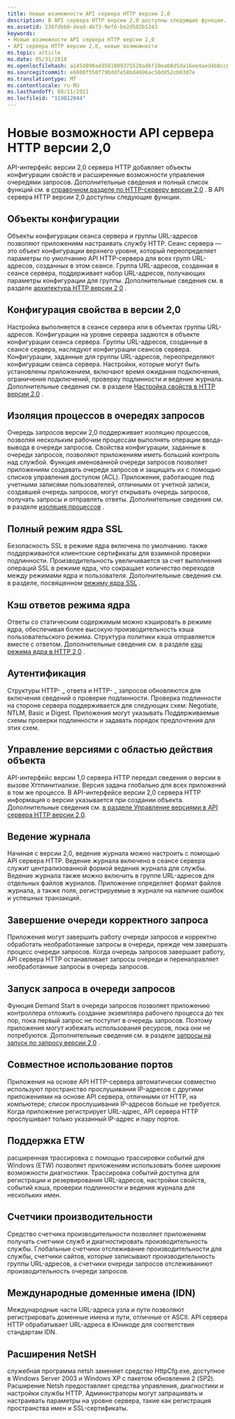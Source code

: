 ```yaml
---
title: Новые возможности API сервера HTTP версии 2,0
description: В API сервера HTTP версии 2,0 доступны следующие функции.
ms.assetid: 236fdbb0-dead-4b73-9ef6-be2d502b5243
keywords:
- Новые возможности API сервера HTTP версии 2,0
- API сервера HTTP версии 2,0, новые возможности
ms.topic: article
ms.date: 05/31/2018
ms.openlocfilehash: a145d090add581809375528ad6f10ea08d5da16ee4aed4b8cc046ba9cbbbffd8
ms.sourcegitcommit: e6600f550f79bddfe58bd4696ac50dd52cb03d7e
ms.translationtype: MT
ms.contentlocale: ru-RU
ms.lasthandoff: 08/11/2021
ms.locfileid: "119812044"
---
```

# <a name="whats-new-for-http-server-version-20-api"></a>Новые возможности API сервера HTTP версии 2,0

API-интерфейс версии 2,0 сервера HTTP добавляет объекты конфигурации свойств и расширенные возможности управления очередями запросов. Дополнительные сведения и полный список функций см. в [справочном разделе по HTTP-серверу версии 2,0](http-server-api-version-2-0-reference.md) . В API сервера HTTP версии 2,0 доступны следующие функции.

## <a name="configuration-objects"></a>Объекты конфигурации

Объекты конфигурации сеанса сервера и группы URL-адресов позволяют приложениям настраивать службу HTTP. Сеанс сервера — это объект конфигурации верхнего уровня, который переопределяет параметры по умолчанию API HTTP-сервера для всех групп URL-адресов, созданных в этом сеансе. Группа URL-адресов, созданная в сеансе сервера, поддерживает набор URL-адресов, получающих параметры конфигурации для группы. Дополнительные сведения см. в разделе [архитектура HTTP версии 2,0](http-version-2-0-architecture.md) .

## <a name="property-configuration-in-version-20"></a>Конфигурация свойства в версии 2,0

Настройка выполняется в сеансе сервера или в объектах группы URL-адресов. Конфигурации на уровне сервера задаются в объекте конфигурации сеанса сервера. Группы URL-адресов, созданные в сеансе сервера, наследуют конфигурации сеансов сервера. Конфигурации, заданные для группы URL-адресов, переопределяют конфигурации сеанса сервера. Настройки, которые могут быть установлены приложением, включают время ожидания подключения, ограничения подключений, проверку подлинности и ведение журнала. Дополнительные сведения см. в разделе [Настройка свойств в HTTP версии 2,0](configuring-properties-in-http-version-2-0.md) .

## <a name="process-isolation-on-request-queues"></a>Изоляция процессов в очередях запросов

Очередь запросов версии 2,0 поддерживает изоляцию процессов, позволяя нескольким рабочим процессам выполнять операции ввода-вывода в очереди запросов. Свойства конфигурации, заданные в очереди запросов, позволяют приложениям иметь больший контроль над службой. Функция именованной очереди запросов позволяет приложениям создавать очереди запросов и защищать их с помощью списков управления доступом (ACL). Приложения, работающие под учетными записями пользователей, отличными от учетной записи, создавшей очередь запросов, могут открывать очередь запросов, получать запросы и отправлять ответы. Дополнительные сведения см. в разделе [изоляция процессов](process-isolation.md) .

## <a name="full-kernel-mode-ssl"></a>Полный режим ядра SSL

Безопасность SSL в режиме ядра включена по умолчанию. также поддерживаются клиентские сертификаты для взаимной проверки подлинности. Производительность увеличивается за счет выполнения операций SSL в режиме ядра, что сокращает количество переходов между режимами ядра и пользователя. Дополнительные сведения см. в разделе, посвященном [режиму ядра SSL](kernel-mode-ssl.md) .

## <a name="kernel-mode-response-cache"></a>Кэш ответов режима ядра

Ответы со статическим содержимым можно кэшировать в режиме ядра, обеспечивая более высокую производительность кэша пользовательского режима. Структура политики кэша отправляется вместе с ответом. Дополнительные сведения см. в разделе [кэш режима ядра в HTTP 2,0](kernel-mode-cache-in-http-2-0.md) .

## <a name="authentication"></a>Аутентификация

Структуры HTTP- \_ ответа и HTTP- \_ запросов обновляются для включения сведений о проверке подлинности. Проверка подлинности на стороне сервера поддерживается для следующих схем: Negotiate, NTLM, Basic и Digest. Приложения могут указывать Поддерживаемые схемы проверки подлинности и задавать порядок предпочтения для этих схем.

## <a name="object-scoped-versioning"></a>Управление версиями с областью действия объекта

API-интерфейс версии 1,0 сервера HTTP передал сведения о версии в вызове Хттпинитиализе. Версия задана глобально для всех приложений в том же процессе. В API-интерфейсе версии 2,0 сервера HTTP информация о версии указывается при создании объекта. Дополнительные сведения см. [в разделе Управление версиями в API сервера HTTP версии 2,0](versioning-in-http-2-0.md).

## <a name="logging"></a>Ведение журнала

Начиная с версии 2,0, ведение журнала можно настроить с помощью API сервера HTTP. Ведение журнала включено в сеансе сервера служит централизованной формой ведения журнала для службы. Ведение журнала также можно включить в группе URL-адресов для отдельных файлов журналов. Приложение определяет формат файлов журнала, а также поля, регистрируемые в журнале на наличие ошибок и успешных транзакций.

## <a name="graceful-request-queue-shutdown"></a>Завершение очереди корректного запроса

Приложения могут завершить работу очереди запросов и корректно обработать необработанные запросы в очереди, прежде чем завершать процесс очереди запросов. Когда очередь запросов завершает работу, API сервера HTTP останавливает запросы очереди и перенаправляет необработанные запросы в очередь запросов.

## <a name="demand-start-on-a-request-queue"></a>Запуск запроса в очереди запросов

Функция Demand Start в очереди запросов позволяет приложению контроллера отложить создание экземпляра рабочего процесса до тех пор, пока первый запрос не поступит в очередь запросов. Поэтому приложения могут избежать использования ресурсов, пока они не потребуются. Дополнительные сведения см. в разделе [запросы на запуск по запросу версии 2,0](demand-start-on-version-2-0-request-queues.md) .

## <a name="port-sharing"></a>Совместное использование портов

Приложения на основе API HTTP-сервера автоматически совместно используют пространство прослушивания IP-адресов с другими приложениями на основе API сервера, отличными от HTTP, на компьютере; список прослушивания IP-адресов больше не требуется. Когда приложение регистрирует URL-адрес, API сервера HTTP прослушивает только указанный IP-адрес и пару портов.

## <a name="etw-support"></a>Поддержка ETW

расширенная трассировка с помощью трассировки событий для Windows (ETW) позволяет приложениям использовать более широкие возможности диагностики. Трассировка событий доступна для регистрации и резервирования URL-адресов, настройки свойств, событий кэша, проверки подлинности и ведения журнала для нескольких имен.

## <a name="performance-counters"></a>Счетчики производительности

Средство счетчика производительности позволяет приложениям получать счетчики служб и диагностировать производительность службы. Глобальные счетчики отслеживание производительности для службы, счетчики сайтов, которые записывают производительность группы URL-адресов, а счетчики очереди запросов отслеживаниют производительность очереди запросов.

## <a name="international-domain-names-idn"></a>Международные доменные имена (IDN)

Международные части URL-адреса узла и пути позволяют регистрировать доменные имена и пути, отличные от ASCII. API сервера HTTP обрабатывает URL-адреса в Юникоде для соответствия стандартам IDN.

## <a name="netsh-extensions"></a>Расширения NetSH

служебная программа netsh заменяет средство HttpCfg.exe, доступное в Windows Server 2003 и Windows XP с пакетом обновления 2 (SP2). Расширение Netsh предоставляет средства управления, диагностики и настройки службы HTTP. Администраторы могут запрашивать и настраивать параметры на уровне сервера, такие как регистрация пространства имен и SSL-сертификаты.

 

 




